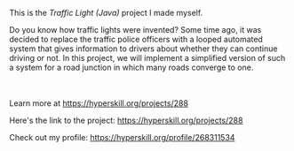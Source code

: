 This is the *Traffic Light (Java)* project I made myself.


<p>Do you know how traffic lights were invented? Some time ago, it was decided to replace the traffic police officers with a looped automated system that gives information to drivers about whether they can continue driving or not. In this project, we will implement a simplified version of such a system for a road junction in which many roads converge to one.</p><br/><br/>Learn more at <a href="https://hyperskill.org/projects/288?utm_source=ide&utm_medium=ide&utm_campaign=ide&utm_content=project-card">https://hyperskill.org/projects/288</a>

Here's the link to the project: https://hyperskill.org/projects/288

Check out my profile: https://hyperskill.org/profile/268311534